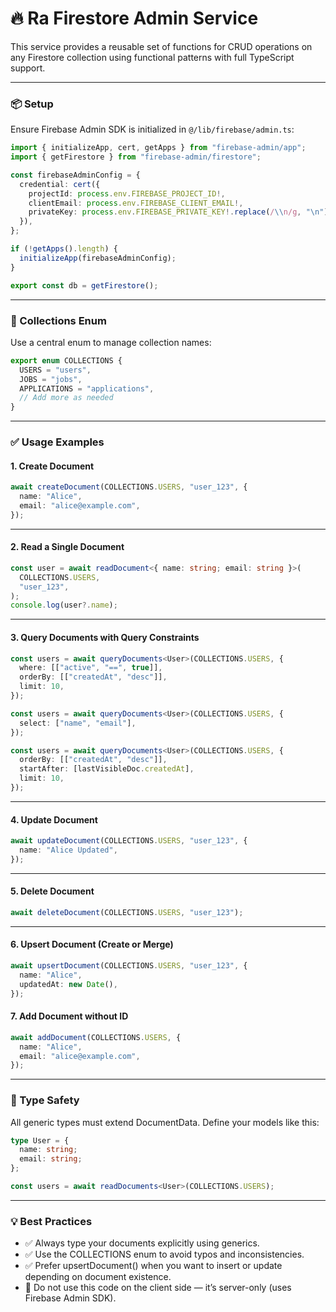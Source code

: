 # 🔥 Ra Firestore Admin Service

This service provides a reusable set of functions for CRUD operations on any Firestore collection using functional patterns with full TypeScript support.

---

### 📦 Setup

Ensure Firebase Admin SDK is initialized in `@/lib/firebase/admin.ts`:

```ts
import { initializeApp, cert, getApps } from "firebase-admin/app";
import { getFirestore } from "firebase-admin/firestore";

const firebaseAdminConfig = {
  credential: cert({
    projectId: process.env.FIREBASE_PROJECT_ID!,
    clientEmail: process.env.FIREBASE_CLIENT_EMAIL!,
    privateKey: process.env.FIREBASE_PRIVATE_KEY!.replace(/\\n/g, "\n"),
  }),
};

if (!getApps().length) {
  initializeApp(firebaseAdminConfig);
}

export const db = getFirestore();
```

---

### 📁 Collections Enum

Use a central enum to manage collection names:

```ts
export enum COLLECTIONS {
  USERS = "users",
  JOBS = "jobs",
  APPLICATIONS = "applications",
  // Add more as needed
}
```

---

### ✅ Usage Examples

#### 1. Create Document

```ts
await createDocument(COLLECTIONS.USERS, "user_123", {
  name: "Alice",
  email: "alice@example.com",
});
```

---

#### 2. Read a Single Document

```ts
const user = await readDocument<{ name: string; email: string }>(
  COLLECTIONS.USERS,
  "user_123",
);
console.log(user?.name);
```

---

#### 3. Query Documents with Query Constraints

```ts
const users = await queryDocuments<User>(COLLECTIONS.USERS, {
  where: [["active", "==", true]],
  orderBy: [["createdAt", "desc"]],
  limit: 10,
});
```

```ts
const users = await queryDocuments<User>(COLLECTIONS.USERS, {
  select: ["name", "email"],
});
```

```ts
const users = await queryDocuments<User>(COLLECTIONS.USERS, {
  orderBy: [["createdAt", "desc"]],
  startAfter: [lastVisibleDoc.createdAt],
  limit: 10,
});
```

---

#### 4. Update Document

```ts
await updateDocument(COLLECTIONS.USERS, "user_123", {
  name: "Alice Updated",
});
```

---

#### 5. Delete Document

```ts
await deleteDocument(COLLECTIONS.USERS, "user_123");
```

---

#### 6. Upsert Document (Create or Merge)

```ts
await upsertDocument(COLLECTIONS.USERS, "user_123", {
  name: "Alice",
  updatedAt: new Date(),
});
```

#### 7. Add Document without ID

```ts
await addDocument(COLLECTIONS.USERS, {
  name: "Alice",
  email: "alice@example.com",
});
```

---

### 🔐 Type Safety

All generic types must extend DocumentData. Define your models like this:

```ts
type User = {
  name: string;
  email: string;
};

const users = await readDocuments<User>(COLLECTIONS.USERS);
```

---

### 💡 Best Practices

- ✅ Always type your documents explicitly using generics.
- ✅ Use the COLLECTIONS enum to avoid typos and inconsistencies.
- ✅ Prefer upsertDocument() when you want to insert or update depending on document existence.
- 🚫 Do not use this code on the client side — it’s server-only (uses Firebase Admin SDK).
